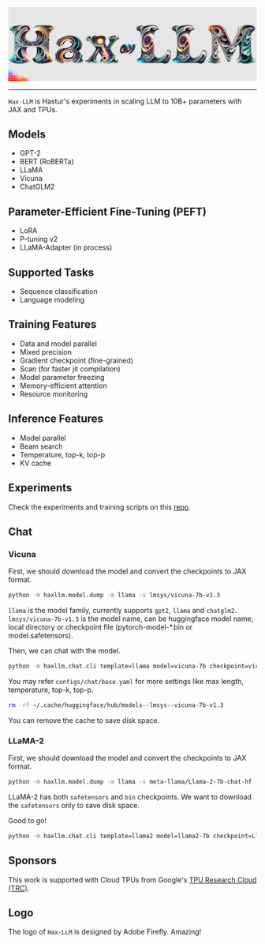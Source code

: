 ![Hax-LLM Logo](/docs/_static/hax-llm-2.jpg)

--------------------------------------------------------------------------------

`Hax-LLM` is Hastur's experiments in scaling LLM to 10B+ parameters with JAX and TPUs.


## Models
- GPT-2
- BERT (RoBERTa)
- LLaMA
- Vicuna
- ChatGLM2


## Parameter-Efficient Fine-Tuning (PEFT)
- LoRA
- P-tuning v2
- LLaMA-Adapter (in process)


## Supported Tasks
- Sequence classification
- Language modeling


## Training Features
- Data and model parallel 
- Mixed precision
- Gradient checkpoint (fine-grained)
- Scan (for faster jit compilation)
- Model parameter freezing
- Memory-efficient attention
- Resource monitoring


## Inference Features
- Model parallel
- Beam search
- Temperature, top-k, top-p
- KV cache

## Experiments
Check the experiments and training scripts on this [repo](https://github.com/sbl1996/llm_experiments).

## Chat

### Vicuna

First, we should download the model and convert the checkpoints to JAX format.
```bash
python -m haxllm.model.dump -m llama -s lmsys/vicuna-7b-v1.3
```
`llama` is the model family, currently supports `gpt2`, `llama` and `chatglm2`.
`lmsys/vicuna-7b-v1.3` is the model name, can be huggingface model name, local directory or checkpoint file (pytorch-model-*.bin or model.safetensors).

Then, we can chat with the model.
```bash
python -m haxllm.chat.cli template=llama model=vicuna-7b checkpoint=vicuna-7b-v1.3_np.safetensors temperature=0.7
```
You may refer `configs/chat/base.yaml` for more settings like max length, temperature, top-k, top-p.

```bash
rm -rf ~/.cache/huggingface/hub/models--lmsys--vicuna-7b-v1.3
```
You can remove the cache to save disk space.

### LLaMA-2

First, we should download the model and convert the checkpoints to JAX format.
```bash
python -m haxllm.model.dump -m llama -s meta-llama/Llama-2-7b-chat-hf -t safetensors
```
LLaMA-2 has both `safetensors` and `bin` checkpoints.  We want to download the `safetensors` only to save disk space.

Good to go!
```bash
python -m haxllm.chat.cli template=llama2 model=llama2-7b checkpoint=Llama-2-7b-chat-hf_np.safetensors
```


## Sponsors
This work is supported with Cloud TPUs from Google's [TPU Research Cloud (TRC)](https://sites.research.google/trc/about/).

## Logo
The logo of `Hax-LLM` is designed by Adobe Firefly. Amazing!